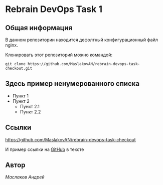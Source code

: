 # **Rebrain DevOps Task 1**

## **Общая информация**
В данном репозитории находится дефолтный конфигурационный файл nginx.

Клонировать этот репозиторий можно командой:
```
git clone https://github.com/MaslakovAN/rebrain-devops-task-checkout.git
```
## **Здесь пример ненумерованного списка**
* Пункт 1
* Пункт 2
  * Пункт 2.1
  * Пункт 2.2

## **Ссылки**
https://github.com/MaslakovAN/rebrain-devops-task-checkout

И пример ссылки на [GitHub](https://github.com/) в тексте

## **Автор**
*Маслаков Андрей*
